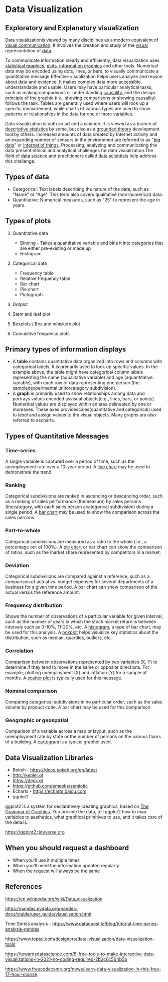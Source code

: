 # Data Visualization

## Exploratory and Explanatory visualization

Data visualizationis viewed by many disciplines as a modern equivalent of [visual communication](https://en.wikipedia.org/wiki/Visual_communication). It involves the creation and study of the [visual](https://en.wikipedia.org/wiki/Visual_system) representation of [data](https://en.wikipedia.org/wiki/Data).

To communicate information clearly and efficiently, data visualization uses [statistical graphics](https://en.wikipedia.org/wiki/Statistical_graphics), [plots](https://en.wikipedia.org/wiki/Plot_(graphics)), [information graphics](https://en.wikipedia.org/wiki/Infographic) and other tools. Numerical data may be encoded using dots, lines, or bars, to visually communicate a quantitative message.Effective visualization helps users analyze and reason about data and evidence. It makes complex data more accessible, understandable and usable. Users may have particular analytical tasks, such as making comparisons or understanding [causality](https://en.wikipedia.org/wiki/Causality), and the design principle of the graphic (i.e., showing comparisons or showing causality) follows the task. Tables are generally used where users will look up a specific measurement, while charts of various types are used to show patterns or relationships in the data for one or more variables.

Data visualization is both an art and a science. It is viewed as a branch of [descriptive statistics](https://en.wikipedia.org/wiki/Descriptive_statistics) by some, but also as a [grounded theory](https://en.wikipedia.org/wiki/Grounded_theory) development tool by others. Increased amounts of data created by Internet activity and an expanding number of sensors in the environment are referred to as "[big data](https://en.wikipedia.org/wiki/Big_data)" or [Internet of things](https://en.wikipedia.org/wiki/Internet_of_things). Processing, analyzing and communicating this data present ethical and analytical challenges for data visualization.The field of [data science](https://en.wikipedia.org/wiki/Data_science) and practitioners called [data scientists](https://en.wikipedia.org/wiki/Data_scientists) help address this challenge.

## Types of data

- Categorical: Text labels describing the nature of the data, such as "Name" or "Age". This term also covers qualitative (non-numerical) data.
- Quantitative: Numerical measures, such as "25" to represent the age in years.

## Types of plots

1. Quantitative data

   - Binning - Takes a quantitative variable and bins it into categories that are either pre-existing or made up
   - Histogram

2. Categorical data

   - Frequency table
   - Relative frequency table
   - Bar chart
   - Pie chart
   - Pictograph

3. Dotplot
4. Stem and leaf plot
5. Boxplots / Box and whiskers plot
6. Cumulative frequency plots

## Primary types of information displays

- A **table** contains quantitative data organized into rows and columns with categorical labels. It is primarily used to look up specific values. In the example above, the table might have categorical column labels representing the name (aqualitative variable) and age (aquantitative variable), with each row of data representing one person (the sampledexperimental unitorcategory subdivision).
- A **graph** is primarily used to show relationships among data and portrays values encoded asvisual objects(e.g., lines, bars, or points). Numerical values are displayed within an area delineated by one or moreaxes. These axes providescales(quantitative and categorical) used to label and assign values to the visual objects. Many graphs are also referred to ascharts.

## Types of Quantitative Messages

### Time-series

A single variable is captured over a period of time, such as the unemployment rate over a 10-year period. A [line chart](https://en.wikipedia.org/wiki/Line_chart) may be used to demonstrate the trend.

### Ranking

Categorical subdivisions are ranked in ascending or descending order, such as a ranking of sales performance (themeasure) by sales persons (thecategory, with each sales person acategorical subdivision) during a single period. A [bar chart](https://en.wikipedia.org/wiki/Bar_chart) may be used to show the comparison across the sales persons.

### Part-to-whole

Categorical subdivisions are measured as a ratio to the whole (i.e., a percentage out of 100%). A [pie chart](https://en.wikipedia.org/wiki/Pie_chart) or bar chart can show the comparison of ratios, such as the market share represented by competitors in a market.

### Deviation

Categorical subdivisions are compared against a reference, such as a comparison of actual vs. budget expenses for several departments of a business for a given time period. A bar chart can show comparison of the actual versus the reference amount.

### Frequency distribution

Shows the number of observations of a particular variable for given interval, such as the number of years in which the stock market return is between intervals such as 0-10%, 11-20%, etc. A [histogram](https://en.wikipedia.org/wiki/Histogram), a type of bar chart, may be used for this analysis. A [boxplot](https://en.wikipedia.org/wiki/Boxplot) helps visualize key statistics about the distribution, such as median, quartiles, outliers, etc.

### Correlation

Comparison between observations represented by two variables (X, Y) to determine if they tend to move in the same or opposite directions. For example, plotting unemployment (X) and inflation (Y) for a sample of months. A [scatter plot](https://en.wikipedia.org/wiki/Scatter_plot) is typically used for this message.

### Nominal comparison

Comparing categorical subdivisions in no particular order, such as the sales volume by product code. A bar chart may be used for this comparison.

### Geographic or geospatial

Comparison of a variable across a map or layout, such as the unemployment rate by state or the number of persons on the various floors of a building. A [cartogram](https://en.wikipedia.org/wiki/Cartogram) is a typical graphic used.

## Data Visualization Libraries

- Bokeh - <https://docs.bokeh.org/en/latest>
- <http://kepler.gl>
- <https://deck.gl>
- <https://github.com/emeeks/semiotic>
- Echarts - <https://echarts.baidu.com>
- ggplot2

ggplot2 is a system for declaratively creating graphics, based on [The Grammar of Graphics](http://amzn.to/2ef1eWp). You provide the data, tell ggplot2 how to map variables to aesthetics, what graphical primitives to use, and it takes care of the details.

<https://ggplot2.tidyverse.org>

## When you should request a dashboard

- When you'll use it multiple times
- When you'll need the information updated regularly
- When the request will always be the same

## References

<https://en.wikipedia.org/wiki/Data_visualization>

<https://pandas.pydata.org/pandas-docs/stable/user_guide/visualization.html>

Time Series analysis - <https://www.dataquest.io/blog/tutorial-time-series-analysis-pandas>

<https://www.toptal.com/designers/data-visualization/data-visualization-tools>

<https://towardsdatascience.com/8-free-tools-to-make-interactive-data-visualizations-in-2021-no-coding-required-2b2c6c564b5b>

<https://www.freecodecamp.org/news/learn-data-visualization-in-this-free-17-hour-course>
